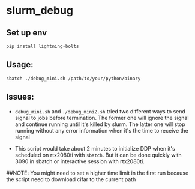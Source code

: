 # slurm_debug

## Set up env
```
pip install lightning-bolts
```


## Usage:
```
sbatch ./debug_mini.sh /path/to/your/python/binary
```

## Issues:
- `debug_mini.sh` and `./debug_mini2.sh` tried two different ways to send signal to jobs before termination. The former one will ignore the signal and continue running until it's killed by slurm. The latter one will stop running without any error information when it's the time to receive the signal

- This script would take about 2 minutes to initialize DDP when it's scheduled on rtx2080ti with `sbatch`. But it can be done quickly with 3090 in sbatch or interactive session with rtx2080ti.


##NOTE:
You might need to set a higher time limit in the first run because the script need to download cifar to the current path
